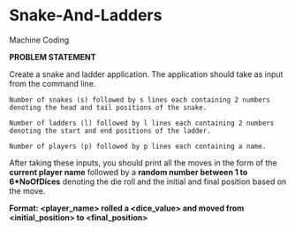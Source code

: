 # Snake-And-Ladders
  Machine Coding
  
**PROBLEM STATEMENT**

Create a snake and ladder application. The application should take as input from the command line.

    Number of snakes (s) followed by s lines each containing 2 numbers denoting the head and tail positions of the snake.
    
    Number of ladders (l) followed by l lines each containing 2 numbers denoting the start and end positions of the ladder.
    
    Number of players (p) followed by p lines each containing a name.
    
After taking these inputs, you should print all the moves in the form of the **current player name** followed by a **random number between 1 to 6*NoOfDices** denoting the die roll and the initial and final position based on the move.

**Format: <player_name> rolled a <dice_value> and moved from <initial_position> to <final_position>**
